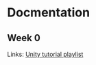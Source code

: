 # Docmentation
## Week 0
Links:
[Unity tutorial playlist](https://www.youtube.com/watch?v=_V3fd1Pwd_4&list=PLsAzinEPgS3QmNnEQ-uzNmQs6W9f14OXJ)

<!--stackedit_data:
eyJoaXN0b3J5IjpbMzI3MjYxNDQzLDE0MzA3MzA3MThdfQ==
-->